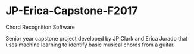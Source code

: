 # JP-Erica-Capstone-F2017
Chord Recognition Software 

Senior year capstone project developed by JP Clark and Erica Jurado that uses machine learning to identify basic musical chords from a guitar.
